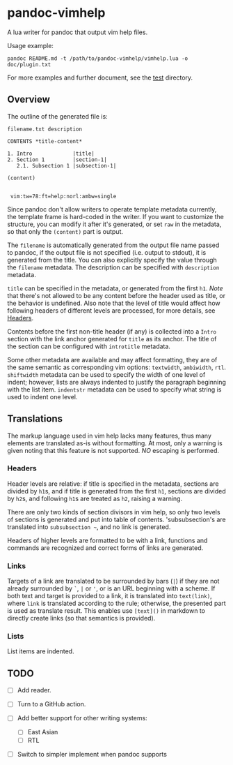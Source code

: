 # pandoc-vimhelp

A lua writer for pandoc that output vim help files.

Usage example:

```shell
pandoc README.md -t /path/to/pandoc-vimhelp/vimhelp.lua -o doc/plugin.txt
```

For more examples and further document, see the [test](test/) directory.

## Overview

The outline of the generated file is:

```
filename.txt description

CONTENTS *title-content*

1. Intro             |title|
2. Section 1         |section-1|
   2.1. Subsection 1 |subsection-1|

(content)


 vim:tw=78:ft=help:norl:ambw=single
```

Since pandoc don't allow writers to operate template metadata currently,
the template frame is hard-coded in the writer.
If you want to customize the structure, you can modify it after it's generated,
or set `raw` in the metadata, so that only the `(content)` part is output.

The `filename` is automatically generated from the output file name passed to pandoc,
if the output file is not specified (i.e. output to stdout),
it is generated from the title.
You can also explicitly specify the value through the `filename` metadata.
The description can be specified with `description` metadata.

`title` can be specified in the metadata, or generated from the first `h1`.
*Note* that there's not allowed to be any content before the header used as title,
or the behavior is undefined.
Also note that the level of title would affect how following headers of different levels
are processed, for more details, see [Headers](#headers).

Contents before the first non-title header (if any) is collected into a `Intro` section
with the link anchor generated for `title` as its anchor.
The title of the section can be configured with `introtitle` metadata.

Some other metadata are available and may affect formatting,
they are of the same semantic as corresponding vim options: `textwidth`, `ambiwidth`, `rtl`.
`shiftwidth` metadata can be used to specify the width of one level of indent;
however, lists are always indented to justify the paragraph beginning with the list item.
`indentstr` metadata can be used to specify what string is used to indent one level.

## Translations

The markup language used in vim help lacks many features,
thus many elements are translated as-is without formatting.
At most, only a warning is given noting that this feature is not supported.
*NO* escaping is performed.

### Headers

Header levels are relative: if title is specified in the metadata,
sections are divided by `h1`s,
and if title is generated from the first `h1`,
sections are divided by `h2`s, and following `h1`s are treated as `h2`, raising a warning.

There are only two kinds of section divisors in vim help,
so only two levels of sections is generated and put into table of contents.
'subsubsection's are translated into `subsubsection ~`, and no link is generated.

Headers of higher levels are formatted to be with a link,
functions and commands are recognized and correct forms of links are generated.

### Links

Targets of a link are translated to be surrounded by bars (`|`)
if they are not already surrounded by `` ` ``, `|` or `'`, or is an URL beginning with a scheme.
If both text and target is provided to a link, it is translated into `text(link)`,
where `link` is translated according to the rule;
otherwise, the presented part is used as translate result.
This enables use `[text]()` in markdown to directly create links (so that semantics is provided).

### Lists

List items are indented.

## TODO

- [ ] Add reader.

- [ ] Turn to a GitHub action.

- [ ] Add better support for other writing systems:

  - [ ] East Asian
  - [ ] RTL

- [ ] Switch to simpler implement when pandoc supports

